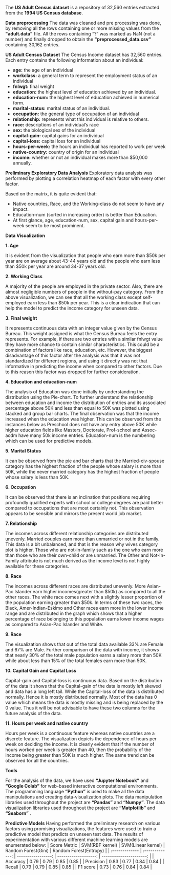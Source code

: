 The **US Adult Census dataset** is a repository of 32,560 entries extracted from the **1994 US Census database**.

**Data preprocessing**
The data was cleaned and pre processing was done, by removing all the rows containing one or more missing values from the **"adult.data"** file.
All the rows containing “?” was marked as NaN (not a number) and finally dropped to obtain the **"preprocessed_data.csv"** containing 30,162 entries.


**US Adult Census Dataset**
The Census Income dataset has 32,560 entries. Each entry contains the following information
about an individual: <br />
* **age:** the age of an individual <br />
* **workclass:** a general term to represent the employment status of an individual <br />
* **fnlwgt:** final weight <br />
* **education:** the highest level of education achieved by an individual. <br />
* **education-num:** the highest level of education achieved in numerical form. <br />
* **marital-status:** marital status of an individual. <br />
* **occupation:** the general type of occupation of an individual <br />
* **relationship:** represents what this individual is relative to others. <br />
* **race:** descriptions of an individual’s race <br />
* **sex:** the biological sex of the individual <br />
* **capital-gain:** capital gains for an individual <br />
* **capital-loss:** capital loss for an individual <br />
* **hours-per-week:** the hours an individual has reported to work per week <br />
* **native-country:** country of origin for an individual <br />
* **income:** whether or not an individual makes more than $50,000 annually. <br />

**Preliminary Exploratory Data Analysis** 
Exploratory data analysis was performed by plotting a correlation heatmap of each factor with every other factor.

Based on the matrix, it is quite evident that:
* Native countries, Race, and the Working-class do not seem to have any impact.
* Education-num (sorted in increasing order) is better than Education.
* At first glance, age, education-num, sex, capital gain and hours-per-week seem to be most prominent.

**Data Visualization** 

**1. Age**

It is evident from the visualization that people who earn more than $50k per year are on average about 43-44 years old and the people who earn less than $50k per year are around 34-37 years old. 

**2. Working Class**

A majority of the people are employed in the private sector. Also, there are almost negligible numbers of people in the without-pay category.
From the above visualization, we can see that all the working class except self-employed earn less than $50k per year. This is a clear indication that can help the model to predict the income category for unseen data.

**3. Final weight**

It represents continuous data with an integer value given by the Census Bureau. This weight assigned is what the Census Bureau feels the entry represents. For example, if there are two entries with a similar fnlwgt value they have more chance to contain similar characteristics. This could be a combination of factors like race, education, etc. However, the biggest disadvantage of this factor after the analysis was that it was not standardized for different regions, and using it directly was not that informative in predicting the income when compared to other factors. Due to this reason this factor was dropped for further consideration.

**4. Education and education-num**

The analysis of Education was done initially by understanding the distribution using the Pie-chart. To further understand the relationship between education and income the distribution of entries and its associated percentage above 50K and less than equal to 50K was plotted using stacked and group bar charts. The final observation was that the income increased when the education was higher. This can be observed from the instances below as Preschool does not have any entry above 50K while higher education fields like Masters, Doctorate, Prof-school and Assoc-acdm have many 50k income entries. Education-num is the numbering which can be used for predictive models.

**5. Marital Status**

It can be observed from the pie and bar charts that the Married-civ-spouse category has the highest fraction of the people whose salary is more than 50K, while the never married category has the highest fraction of people whose salary is less than 50K.

**6. Occupation**

It can be observed that there is an inclination that positions requiring profoundly qualified experts with school or college degrees are paid better compared to occupations that are most certainly not. This observation appears to be sensible and mirrors the present world job market.

**7. Relationship**

The incomes across different relationship categories are distributed unevenly. Married couples earn more than unmarried or not in the family. This data is a bit unbalanced, and that is the reason why wives category plot is higher. Those who are not-in-family such as the one who earn more than those who are their own-child or are unmarried. The Other and Not-In-Family attribute is not much derived as the income level is not highly available for these categories.

**8. Race**

The incomes across different races are distributed unevenly. More Asian-Pac Islander earn higher incomes(greater than $50k) as compared to all the other races. The white race comes next with a slightly lesser proportion of the population earning greater than $50k. In terms of these two races, the Black, Amer-Indian-Eskimo and Other races earn more in the lower income range and are distributed in the graph which shows that a higher percentage of race belonging to this population earns lower income wages as compared to Asian-Pac Islander and White.

**9. Race**

The visualization shows that out of the total data available 33% are Female and 67% are Male. Further comparison of the data with income, it shows that nearly 30% of the total male population earns a salary more than 50K while about less than 15% of the total females earn more than 50K.

**10. Capital Gain and Capital Loss**

Capital-gain and Capital-loss is continuous data. Based on the distribution of the data it shows that the Capital-gain of the data is mostly left skewed and data has a long left tail. While the Capital-loss of the data is distributed normally. Hence it is mostly distributed normally. Most of the data has 0 value which means the data is mostly missing and is being replaced by the 0 value. Thus it will be not advisable to have these two columns for the future analysis of the data.

**11. Hours per week and native country**

Hours per week is a continuous feature whereas native countries are a discrete feature. The visualization depicts the dependence of hours per week on deciding the income. It is clearly evident that if the number of hours worked per week is greater than 40, then the probability of the income being greater than 50K is much higher. The same trend can be observed for all the countries.

**Tools**

For the analysis of the data, we have used **“Jupyter Notebook”** and **“Google Colab”** for web-based interactive computational environments. The programming language **“Python”** is used to make all the data manipulations and creating data-visualization plots. The data manipulation libraries used throughout the project are **“Pandas”** and **“Numpy”**. The data visualization libraries used throughout the project are **“Matplotlib”** and **“Seaborn”** .

**Predictive Models**
Having performed the preliminary research on various factors using promising visualizations, the features were used to train a predictive model that predicts on unseen test data.
The results of experimentation with various different machine learning models are enumerated below:
| Score Metric   | SVM(RBF kernel) | SVM(Linear kernel) | Random Forest(Gini)  | Random Forest(Entropy)  |
| :------------- | :-------------: | -----------------: | -------------------: | ----------------------: |
|   Accuracy     |       0.79      |        0.79        |         0.85         |           0.85          |
|   Precision    |       0.83      |        0.77        |         0.84         |           0.84          |
|    Recall      |       0.79      |        0.79        |         0.85         |           0.85          |
|   F1 score     |       0.73      |        0.76        |         0.84         |           0.84          |











 
